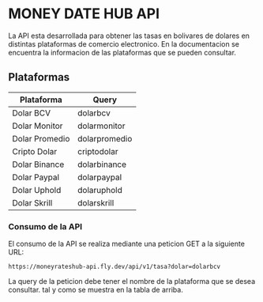 # MONEY DATE HUB API

La API esta desarrollada para obtener las tasas en bolivares de dolares en distintas
plataformas de comercio electronico. En la documentacion se encuentra la informacion de las
plataformas que se pueden consultar.

## Plataformas

| Plataforma     | Query         |
| -------------- | ------------- |
| Dolar BCV      | dolarbcv      |
| Dolar Monitor  | dolarmonitor  |
| Dolar Promedio | dolarpromedio |
| Cripto Dolar   | criptodolar   |
| Dolar Binance  | dolarbinance  |
| Dolar Paypal   | dolarpaypal   |
| Dolar Uphold   | dolaruphold   |
| Dolar Skrill   | dolarskrill   |

### Consumo de la API

El consumo de la API se realiza mediante una peticion GET a la siguiente URL:

`https://moneyrateshub-api.fly.dev/api/v1/tasa?dolar=dolarbcv`

La query de la peticion debe tener el nombre de la plataforma que se desea consultar. tal y
como se muestra en la tabla de arriba.
